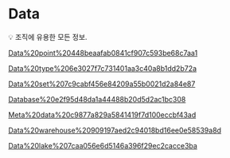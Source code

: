 # Data

<aside>
💡 조직에 유용한 모든 정보.

</aside>

[Data%20point%20448beaafab0841cf907c593be68c7aa1](Data%20point%20448beaafab0841cf907c593be68c7aa1)

[Data%20type%206e3027f7c731401aa3c40a8b1dd2b72a](Data%20type%206e3027f7c731401aa3c40a8b1dd2b72a)

[Data%20set%207c9cabf456e84209a55b0021d2a84e87](Data%20set%207c9cabf456e84209a55b0021d2a84e87)

[Database%20e2f95d48da1a44488b20d5d2ac1bc308](Database%20e2f95d48da1a44488b20d5d2ac1bc308)

[Meta%20data%20c9877a829a5841419f7d100eccbf43ad](Meta%20data%20c9877a829a5841419f7d100eccbf43ad)

[Data%20warehouse%20909197aed2c94018bd16ee0e58539a8d](Data%20warehouse%20909197aed2c94018bd16ee0e58539a8d)

[Data%20lake%207caa056e6d5146a396f29ec2cacce3ba](Data%20lake%207caa056e6d5146a396f29ec2cacce3ba)